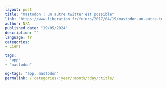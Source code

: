 ```yaml
---
layout: post
title: "mastodon : un autre twitter est possible"
link: "https://www.liberation.fr/futurs/2017/04/19/mastodon-un-autre-twitter-est-possible_1563858"
author: N/A
published_date: "19/05/2024"
description: ""
language: fr
categories:
- Liens

tags:
- "app"
- "mastodon"

og-tags: "app, mastodon"
permalink: /:categories/:year/:month/:day/:title/
---
```

